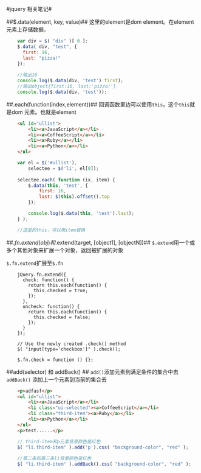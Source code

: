 #jquery 相关笔记#

##$.data(element, key, value)##
这里的element是dom element。在element元素上存储数据。
```js
    var div = $( "div" )[ 0 ];
    $.data( div, "test", {
      first: 16,
      last: "pizza!"
    }); 
    
    //输出16
    console.log($.data(div, 'test').first);
    //输出object{first:16, last:'pizza!'}
    console.log($.data(div, 'test'));
```

##.each(function(index,element))##
回调函数里边可以使用`this`，这个`this`就是dom 元素。也就是element
```html
    <ul id="ullist">
        <li><a>JavaScript</a></li>
        <li><a>CoffeeScript</a></li>
        <li><a>Ruby</a></li>
        <li><a>Python</a></li>
    </ul>
```

```js
    var el = $('#ullist'),
        selectee = $('li', el[0]);
    
    selectee.each( function (ix, item) {
        $.data(this, 'test', {
            first: 16,
            last: $(this).offset().top
        });

        console.log($.data(this, 'test').last);
    } );

    //这里的this，可以用item替换
```


##$.fn.extend(obj)和$.extend(target, [object1], [objectN])##
`$.extend`用一个或多个其他对象来扩展一个对象，返回被扩展的对象

`$.fn.extend`扩展至`$.fn`

```
    jQuery.fn.extend({
      check: function() {
        return this.each(function() {
          this.checked = true;
        });
      },
      uncheck: function() {
        return this.each(function() {
          this.checked = false;
        });
      }
    });
 
    // Use the newly created .check() method
    $( "input[type='checkbox']" ).check();
```

```
    $.fn.check = function () {};
```

##add(selector) 和 addBack() ##
`add()`添加元素到满足条件的集合中去
`addBack()` 添加上一个元素到当前的集合去

```html
    <p>adfasf</p>
    <ul id="ullist">
        <li><a>JavaScript</a></li>
        <li class="ui-selected"><a>CoffeeScript</a></li>
        <li class="third-item"><a>Ruby</a></li>
        <li><a>Python</a></li>
    </ul>
    <p>test......</p>
```
```js
    //.third-item和p元素背景颜色是红色
    $( "li.third-item" ).add('p').css( "background-color", "red" );
    
    //第二条和第三条li背景颜色是红色
    $( "li.third-item" ).addBack().css( "background-color", "red" );
```
